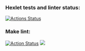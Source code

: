 ### Hexlet tests and linter status:
[![Actions Status](https://github.com/Hanna-hanna/php-project-lvl1/workflows/hexlet-check/badge.svg)](https://github.com/Hanna-hanna/php-project-lvl1/actions)
### Make lint:
[![Action Status](https://github.com/Hanna-hanna/php-project-lvl1/actions/workflows/start-make-lint/badge.svg)](https://github.com/Hanna-hanna/php-project-lvl1/actions)
<a href="https://codeclimate.com/github/codeclimate/codeclimate/maintainability"><img src="https://api.codeclimate.com/v1/badges/a99a88d28ad37a79dbf6/maintainability" /></a>